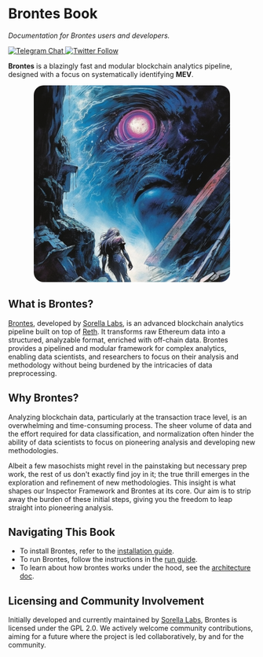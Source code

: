 # Brontes Book

_Documentation for Brontes users and developers._

[![Telegram Chat][tg-badge]][tg-url]<a href="https://twitter.com/SorellaLabs">
<img alt="Twitter Follow" src="https://img.shields.io/twitter/follow/SorellaLabs?style=social">
</a>

**Brontes** is a blazingly fast and modular blockchain analytics pipeline, designed with a focus on systematically identifying **MEV**.

<div style="text-align: center;">
    <img src="https://raw.githubusercontent.com/0xvanbeethoven/brontes-img/main/Brontes.png" alt="Brontes" style="border-radius: 20px; width: 400px; height: auto;">
</div>

## What is Brontes?

[Brontes](https://github.com/SorellaLabs/brontes), developed by [Sorella Labs](https://twitter.com/Sorellalabs), is an advanced blockchain analytics pipeline built on top of [Reth](https://github.com/paradigmxyz/reth/). It transforms raw Ethereum data into a structured, analyzable format, enriched with off-chain data. Brontes provides a pipelined and modular framework for complex analytics, enabling data scientists, and researchers to focus on their analysis and methodology without being burdened by the intricacies of data preprocessing.

## Why Brontes?

Analyzing blockchain data, particularly at the transaction trace level, is an overwhelming and time-consuming process. The sheer volume of data and the effort required for data classification, and normalization often hinder the ability of data scientists to focus on pioneering analysis and developing new methodologies.

Albeit a few masochists might revel in the painstaking but necessary prep work, the rest of us don't exactly find joy in it; the true thrill emerges in the exploration and refinement of new methodologies. This insight is what shapes our Inspector Framework and Brontes at its core. Our aim is to strip away the burden of these initial steps, giving you the freedom to leap straight into pioneering analysis.

## Navigating This Book

- To install Brontes, refer to the [installation guide](./installation/installation.md).
- To run Brontes, follow the instructions in the [run guide](./run/run_brontes.md).
- To learn about how brontes works under the hood, see the [architecture doc](./architecture/intro.md).

## Licensing and Community Involvement

Initially developed and currently maintained by [Sorella Labs](https://twitter.com/Sorellalabs), Brontes is licensed under the GPL 2.0. We actively welcome community contributions, aiming for a future where the project is led collaboratively, by and for the community.

[tg-badge]: https://img.shields.io/endpoint?url=https%3A%2F%2Ftg.sumanjay.workers.dev%2Fsorella_brontes
[tg-url]: https://t.me/sorella_brontes
